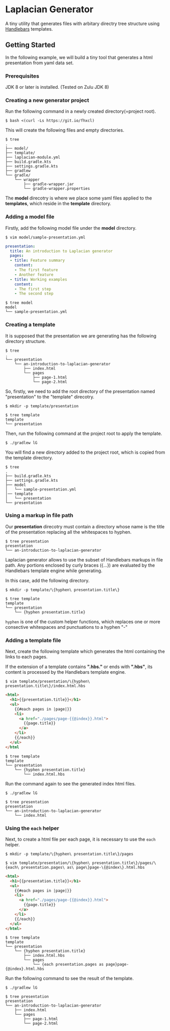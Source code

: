 Laplacian Generator
===========================
A tiny utility that generates files with arbitary directry tree structure using [Handlebars](http://jknack.github.io/handlebars.java/) templates.

Getting Started
----------------

In the following example, we will build a tiny tool that generates a html presentation from yaml data set.

### Prerequisites
JDK 8 or later is installed. (Tested on Zulu JDK 8)


### Creating a new generator project
Run the following command in a newly created directory(=project root).

```console
$ bash <(curl -Ls https://git.io/fhxcl)
```

This will create the following files and empty directories.

```console
$ tree
.
├── model/
├── template/
├── laplacian-module.yml
├── build.gradle.kts
├── settings.gradle.kts
├── gradlew
└── gradle/
    └── wrapper
        ├── gradle-wrapper.jar
        └── gradle-wrapper.properties
```

The **model** direcotry is where we place some yaml files applied to the **templates**, which reside in the **template** directory.

### Adding a model file
Firstly, add the following model file under the **model** directory.

```console
$ vim model/sample-presentation.yml
```

```yaml
presentation:
  title: An introduction to Laplacian generator
  pages:
  - title: Feature summary
    content:
    - The first feature
    - Another feature
  - title: Working examples
    content:
    - The first step
    - The second step
```

```console
$ tree model
model
└── sample-presentation.yml
````

### Creating a template

It is supposed that the presentation we are generating has the following directory structure.

```console
$ tree
.
└── presentation
    └── an-introduction-to-laplacian-generator
        ├── index.html
        └── pages
            ├── page-1.html
            └── page-2.html
```

So, firstly, we need to add the root directory of the presentation named "presentation" to the "template" direcotry.

```console
$ mkdir -p template/presentation

$ tree template
template
└── presentation
```

Then, run the following command at the project root to apply the template.

```console
$ ./gradlew lG
```

You will find a new directory added to the project root, which is copied from the template directory.


```console
$ tree
.
├── build.gradle.kts
├── settings.gradle.kts
├── model
│   └── sample-presentation.yml
│── template
│   └── presentation
└── presentation
````

### Using a markup in file path

Our **presentation** direcotry must contain a directory whose name is the title of the presentation replacing all the whitespaces to hyphen.

```console
$ tree presentation
presentation
└── an-introduction-to-laplacian-generator
```

Laplacian generator allows to use the subset of Handlebars markups in file path.
Any portions enclosed by curly braces ({...}) are evaluated by the Handlebars template engine while generating.

In this case, add the following directory.

```console
$ mkdir -p template/\{hyphen\ presentation.title\}

$ tree template
template
└── presentation
    └── {hyphen presentation.title}
```
`hyphen` is one of the custom helper functions, which replaces one or more consective whitespaces and punctuations to a hyphen "-"

### Adding a template file

Next, create the following template which generates the html containing the links to each pages.

If the extension of a template contains **".hbs."** or ends with **".hbs"**, its content is processed by the Handlebars template engine.

```console
$ vim template/presentation/\{hyphen\ presentation.title\}/index.html.hbs
```

```html
<html>
  <h1>{{presentation.title}}</h1>
  <ul>
    {{#each pages in |page|}}
    <li>
      <a href="./pages/page-{{@index}}.html">
        {{page.title}}
      </a>
    </li>
    {{/each}}
  </ul>
</html
```

```console
$ tree template
template
└── presentation
    └── {hyphen presentation.title}
        └── index.html.hbs
```

Run the command again to see the generated index html files.

```console
$ ./gradlew lG

$ tree presentation
presentation
└── an-introduction-to-laplacian-generator
    └── index.html
```

### Using the `each` helper

Next, to create a html file per each page, it is necessary to use the `each` helper.

```console
$ mkdir -p template/\{hyphen\ presentation.title\}/pages

$ vim template/presentation/\{hyphen\ presentation.title\}/pages/\{each\ presentation.pages\ as\ page\}page-\{@index\}.html.hbs
```

```html
<html>
  <h1>{{presentation.title}}</h1>
  <ul>
    {{#each pages in |page|}}
    <li>
      <a href="./pages/page-{{@index}}.html">
        {{page.title}}
      </a>
    </li>
    {{/each}}
  </ul>
</html>
```

```console
$ tree template
template
└── presentation
    └── {hyphen presentation.title}
        ├── index.html.hbs
        └── pages
            └── {each presentation.pages as page}page-{@index}.html.hbs
```

Run the following command to see the result of the template.

```console
$ ./gradlew lG

$ tree presentation
presentation
└── an-introduction-to-laplacian-generator
    ├── index.html
    └── pages
        ├── page-1.html
        └── page-2.html
```
